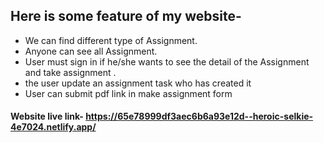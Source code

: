 ## Here is some feature of my website-
* We can find different type of Assignment.
* Anyone can see all Assignment.
* User must sign in if he/she wants to see the detail of the Assignment and take assignment .
*  the user update an
assignment task who has created it
* User can submit pdf link in make assignment form


#### Website live link- https://65e78999df3aec6b6a93e12d--heroic-selkie-4e7024.netlify.app/

